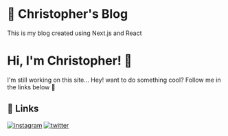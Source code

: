 # 🚀 Christopher's Blog
This is my blog created using Next.js and React


# Hi, I'm Christopher! 👋
I'm still working on this site... Hey! want to do something cool? Follow me in the links below 💁

## 🔗 Links
[![instagram](https://img.shields.io/badge/instagram-0A66C2?style=for-the-badge&logo=linkedin&logoColor=white)](https://www.instagram.com/christopher_chantres/)
[![twitter](https://img.shields.io/badge/twitter-1DA1F2?style=for-the-badge&logo=twitter&logoColor=white)](https://twitter.com/ChrisChantres)


